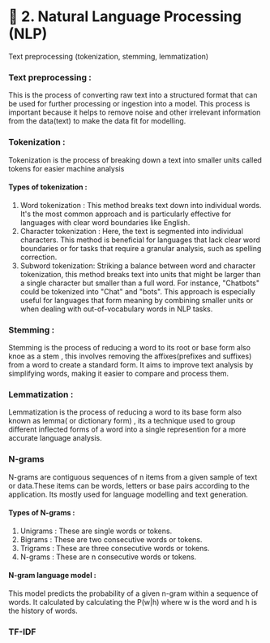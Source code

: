 # 🔸 2. Natural Language Processing (NLP)
Text preprocessing (tokenization, stemming, lemmatization)

### Text preprocessing : 
This is the process of converting raw text into a structured format that can be used for further processing or ingestion into a model.
This process is important because it helps to remove noise and other irrelevant information from the data(text) to make the data fit for modelling.


### Tokenization :
Tokenization is the process of breaking down a text into smaller units called tokens for easier machine analysis

#### Types of tokenization :
1. Word tokenization : This method breaks text down into individual words. It's the most common approach and is particularly effective for languages with clear word boundaries like English.
2. Character tokenization : Here, the text is segmented into individual characters. This method is beneficial for languages that lack clear word boundaries or for tasks that require a granular analysis, such as spelling correction.
3. Subword tokenization: Striking a balance between word and character tokenization, this method breaks text into units that might be larger than a single character but smaller than a full word. For instance, "Chatbots" could be tokenized into "Chat" and "bots". This approach is especially useful for languages that form meaning by combining smaller units or when dealing with out-of-vocabulary words in NLP tasks.

### Stemming :
Stemming is the process of reducing a word to its root or base form also knoe as a stem , this involves removing the affixes(prefixes and suffixes) from a word to create a standard form.
It aims to improve text analysis by simplifying words, making it easier to compare and process them.


### Lemmatization :
Lemmatization is the process of reducing a word to its base form also known as lemma( or dictionary form) , its a technique used to group different inflected forms of a word into a single
represention for a more accurate language analysis.

### N-grams
N-grams are contiguous sequences of n items from a given sample of text or data.These items can be words, letters or base pairs according to the application.
Its mostly used for language modelling and text generation.

#### Types of N-grams :
1. Unigrams : These are single words or tokens.
2. Bigrams : These are two consecutive words or tokens.
3. Trigrams : These are three consecutive words or tokens.
4. N-grams : These are n consecutive words or tokens.

#### N-gram language model :
This model predicts the probability of a given n-gram within a sequence of words. It calculated by calculating the P(w|h) where w is the word and h is the history of words.




### TF-IDF


